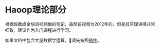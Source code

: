 # Haoop理论部分

根据炼数成金培训视频做的笔记，虽然该视频为2012年的，但是其原理讲得非常细致，建议作为入门课程进行学习。

如果文档中包含大量数据学运算，请先按照[插件](https://chrome.google.com/webstore/detail/mathjax-plugin-for-github/ioemnmodlmafdkllaclgeombjnmnbima)。
